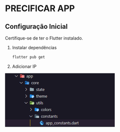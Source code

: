 # PRECIFICAR APP

## Configuração Inicial

Certifique-se de ter o Flutter instalado.

1. Instalar dependências
    ```bash
    flutter pub get
    ```

2. Adicionar IP

  ![Screenshot 1](screenshot/const.png)